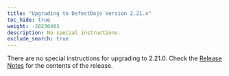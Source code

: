```yaml
---
title: "Upgrading to DefectDojo Version 2.21.x"
toc_hide: true
weight: -20230403
description: No special instructions.
exclude_search: true
---
```

There are no special instructions for upgrading to 2.21.0. Check the [Release Notes](https://github.com/DefectDojo/django-DefectDojo/releases/tag/2.21.0) for the contents of the release.
